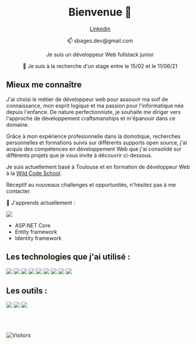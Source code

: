 <h1 align="center">Bienvenue 👋</h1>

<p align="center"><a href="https://www.linkedin.com/in/sebastienbages">Linkedin</a></p>
<p align="center">📫 sbages.dev@gmail.com</p>

<p align="center">Je suis un développeur Web fullstack junior</p>

<p align="center">💼 Je suis à la recherche d'un stage entre le 15/02 et le 11/06/21</p>

## Mieux me connaître

J'ai choisi le métier de développeur web pour assouvir ma soif de connaissance, mon esprit logique et ma passion pour l'informatique née depuis l'enfance. De nature perfectionniste, je souhaite me diriger vers l'approche de développement craftsmanships et m'épanouir dans ce domaine.

Grâce à mon expérience profesionnelle dans la domotique, recherches personnelles et formations suivis sur différents supports open source, j'ai acquis des compétences en développement Web que j'ai consolidé sur différents projets que je vous invite à découvrir ci-dessous.

Je suis actuellement basé à Toulouse et en formation de développeur Web à la [Wild Code School](https://www.wildcodeschool.com/fr-FR/campus/toulouse).

Réceptif au nouveaux challenges et opportunités, n'hésitez pas à me contacter.

🌱 J'apprends actuellement :

<img src="https://img.icons8.com/color/48/000000/c-sharp-logo.png"/>

- ASP.NET Core
- Entity framework
- Identity framework

## Les technologies que j'ai utilisé :

<img src="https://img.icons8.com/offices/40/000000/php-logo.png"/> <img src="https://img.icons8.com/color/48/000000/nodejs.png"/> <img src="https://img.icons8.com/color/48/000000/javascript.png"/> <img src="https://img.icons8.com/color/48/000000/html-5.png"/> <img src="https://img.icons8.com/color/48/000000/css3.png"/> <img src="https://img.icons8.com/office/40/000000/sql.png"/> <img src="https://img.icons8.com/color/48/000000/bootstrap.png"/> <img src="https://img.icons8.com/color/48/000000/visual-studio.png"/> <img src="https://img.icons8.com/color/48/000000/visual-studio-code-2019.png"/>

## Les outils :

<img src="https://img.icons8.com/color/48/000000/git.png"/> <img src="https://img.icons8.com/fluent/48/000000/github.png"/> <img src="https://img.icons8.com/color/48/000000/gitlab.png"/>

<br/>
<br/>



![Visitors](https://visitor-badge.laobi.icu/badge?page_id=sebastienbages.sebastienbages)



<!--
**sebastienbages/sebastienbages** is a ✨ _special_ ✨ repository because its `README.md` (this file) appears on your GitHub profile.

Here are some ideas to get you started:

- 🔭 I’m currently working on ...
- 🌱 I’m currently learning ...
- 👯 I’m looking to collaborate on ...
- 🤔 I’m looking for help with ...
- 💬 Ask me about ...
- 📫 How to reach me: ...
- 😄 Pronouns: ...
- ⚡ Fun fact: ...
-->
